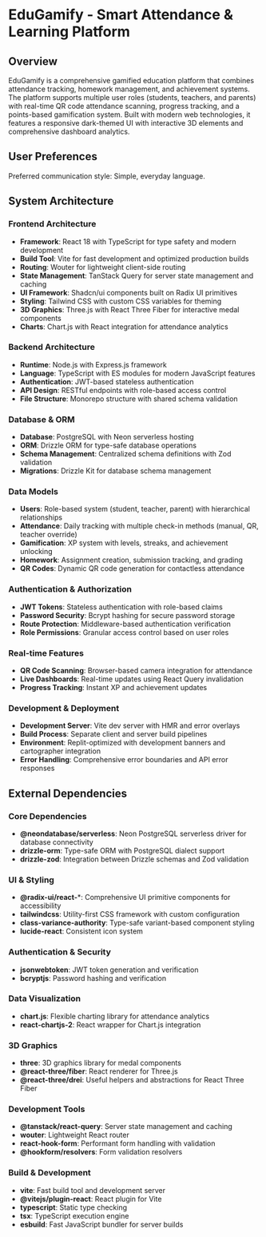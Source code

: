 # EduGamify - Smart Attendance & Learning Platform

## Overview

EduGamify is a comprehensive gamified education platform that combines attendance tracking, homework management, and achievement systems. The platform supports multiple user roles (students, teachers, and parents) with real-time QR code attendance scanning, progress tracking, and a points-based gamification system. Built with modern web technologies, it features a responsive dark-themed UI with interactive 3D elements and comprehensive dashboard analytics.

## User Preferences

Preferred communication style: Simple, everyday language.

## System Architecture

### Frontend Architecture
- **Framework**: React 18 with TypeScript for type safety and modern development
- **Build Tool**: Vite for fast development and optimized production builds
- **Routing**: Wouter for lightweight client-side routing
- **State Management**: TanStack Query for server state management and caching
- **UI Framework**: Shadcn/ui components built on Radix UI primitives
- **Styling**: Tailwind CSS with custom CSS variables for theming
- **3D Graphics**: Three.js with React Three Fiber for interactive medal components
- **Charts**: Chart.js with React integration for attendance analytics

### Backend Architecture
- **Runtime**: Node.js with Express.js framework
- **Language**: TypeScript with ES modules for modern JavaScript features
- **Authentication**: JWT-based stateless authentication
- **API Design**: RESTful endpoints with role-based access control
- **File Structure**: Monorepo structure with shared schema validation

### Database & ORM
- **Database**: PostgreSQL with Neon serverless hosting
- **ORM**: Drizzle ORM for type-safe database operations
- **Schema Management**: Centralized schema definitions with Zod validation
- **Migrations**: Drizzle Kit for database schema management

### Data Models
- **Users**: Role-based system (student, teacher, parent) with hierarchical relationships
- **Attendance**: Daily tracking with multiple check-in methods (manual, QR, teacher override)
- **Gamification**: XP system with levels, streaks, and achievement unlocking
- **Homework**: Assignment creation, submission tracking, and grading
- **QR Codes**: Dynamic QR code generation for contactless attendance

### Authentication & Authorization
- **JWT Tokens**: Stateless authentication with role-based claims
- **Password Security**: Bcrypt hashing for secure password storage
- **Route Protection**: Middleware-based authentication verification
- **Role Permissions**: Granular access control based on user roles

### Real-time Features
- **QR Code Scanning**: Browser-based camera integration for attendance
- **Live Dashboards**: Real-time updates using React Query invalidation
- **Progress Tracking**: Instant XP and achievement updates

### Development & Deployment
- **Development Server**: Vite dev server with HMR and error overlays
- **Build Process**: Separate client and server build pipelines
- **Environment**: Replit-optimized with development banners and cartographer integration
- **Error Handling**: Comprehensive error boundaries and API error responses

## External Dependencies

### Core Dependencies
- **@neondatabase/serverless**: Neon PostgreSQL serverless driver for database connectivity
- **drizzle-orm**: Type-safe ORM with PostgreSQL dialect support
- **drizzle-zod**: Integration between Drizzle schemas and Zod validation

### UI & Styling
- **@radix-ui/react-***: Comprehensive UI primitive components for accessibility
- **tailwindcss**: Utility-first CSS framework with custom configuration
- **class-variance-authority**: Type-safe variant-based component styling
- **lucide-react**: Consistent icon system

### Authentication & Security
- **jsonwebtoken**: JWT token generation and verification
- **bcryptjs**: Password hashing and verification

### Data Visualization
- **chart.js**: Flexible charting library for attendance analytics
- **react-chartjs-2**: React wrapper for Chart.js integration

### 3D Graphics
- **three**: 3D graphics library for medal components
- **@react-three/fiber**: React renderer for Three.js
- **@react-three/drei**: Useful helpers and abstractions for React Three Fiber

### Development Tools
- **@tanstack/react-query**: Server state management and caching
- **wouter**: Lightweight React router
- **react-hook-form**: Performant form handling with validation
- **@hookform/resolvers**: Form validation resolvers

### Build & Development
- **vite**: Fast build tool and development server
- **@vitejs/plugin-react**: React plugin for Vite
- **typescript**: Static type checking
- **tsx**: TypeScript execution engine
- **esbuild**: Fast JavaScript bundler for server builds